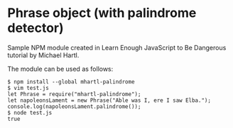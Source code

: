 # Phrase object (with palindrome detector)

Sample NPM module created in Learn Enough JavaScript to Be Dangerous tutorial by Michael Hartl.

The module can be used as follows:
```
$ npm install --global mhartl-palindrome
$ vim test.js
let Phrase = require("mhartl-palindrome");
let napoleonsLament = new Phrase("Able was I, ere I saw Elba.");
console.log(napoleonsLament.palindrome());
$ node test.js
true
```